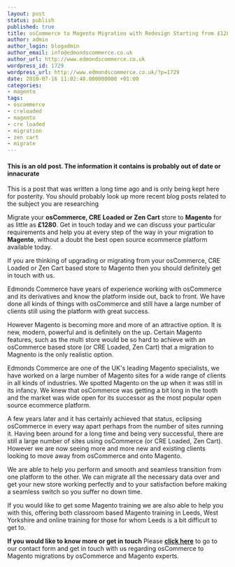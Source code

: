 ```yaml
---
layout: post
status: publish
published: true
title: osCommerce to Magento Migration with Redesign Starting from £1280
author: admin
author_login: blogadmin
author_email: info@edmondscommerce.co.uk
author_url: http://www.edmondscommerce.co.uk
wordpress_id: 1729
wordpress_url: http://www.edmondscommerce.co.uk/?p=1729
date: 2010-07-16 11:02:48.000000000 +01:00
categories:
- magento
tags:
- oscommerce
- creloaded
- magento
- cre loaded
- migration
- zen cart
- migrate
---
```

<div class="oldpost"><h4>This is an old post. The information it contains is probably out of date or innacurate</h4>
<p>
This is a post that was written a long time ago and is only being kept here for posterity.
You should probably look up more recent blog posts related to the subject you are researching
</p>
</div>
Migrate your <strong>osCommerce, CRE Loaded or Zen Cart</strong> store to <strong>Magento</strong> for as little as <strong>£1280</strong>. Get in touch today and we can discuss your particular requirements and help you at every step of the way in your migration to <strong>Magento</strong>, without a doubt the best open source ecommerce platform available today.

If you are thinking of upgrading or migrating from your osCommerce, CRE Loaded or Zen Cart based store to Magento then you should definitely get in touch with us.

Edmonds Commerce have years of experience working with osCommerce and its derivatives and know the platform inside out, back to front. We have done all kinds of things with osCommerce and still have a large number of clients still using the platform with great success. 

However Magento is becoming more and more of an attractive option. It is new, modern, powerful and is definitely on the up. Certain Magento features, such as the multi store would be so hard to achieve with an osCommerce based store (or CRE Loaded, Zen Cart) that a migration to Magnento is the only realistic option.

Edmonds Commerce are one of the UK's leading Magento specialists, we have worked on a large number of Magento sites for a wide range of clients in all kinds of industries. We spotted Magento on the up when it was still in its infancy. We knew that osCommerce was getting a bit long in the tooth and the market was wide open for its successor as the most popular open source ecommerce platform.

A few years later and it has certainly achieved that status, eclipsing osCommerce in every way apart perhaps from the number of sites running it. Having been around for a long time and being very successful, there are still a large number of sites using osCommerce (or CRE Loaded, Zen Cart). However we are now seeing more and more new and existing clients looking to move away from osCommerce and onto Magento.

We are able to help you perform and smooth and seamless transition from one platform to the other. We can migrate all the necessary data over and get your new store working perfectly and to your satisfaction before making a seamless switch so you suffer no down time.

If you would like to get some Magento training we are also able to help you with this, offering both classroom based Magento training in Leeds, West Yorkshire and online training for those for whom Leeds is a bit difficult to get to.

<b>If you would like to know more or get in touch</b>
Please <a href="http://www.edmondscommerce.co.uk/contact-us/"><b>click here</b></a> to go to our contact form and get in touch with us regarding osCommerce to Magento migrations by osCommerce and Magento experts.
